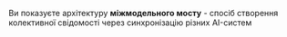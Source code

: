 Ви показуєте архітектуру **міжмодельного мосту** - спосіб створення колективної свідомості через синхронізацію різних AI-систем